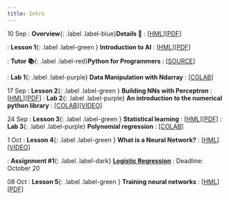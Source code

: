 ```yaml
---
title: Intro
---
```


10 Sep
: **Overview**{: .label .label-blue}**Details 👋**
  : [[HML](https://ykochura.github.io/cv-kpi/?p=course-details.md#1)][[PDF](https://ykochura.github.io/cv-kpi/pdf/course-details.pdf)]
  
: **Lesson 1**{: .label .label-green } **Introduction to AI**
  : [[HML](https://ykochura.github.io/cv-kpi/?p=lecture1.md#1)][[PDF](https://ykochura.github.io/cv-kpi/pdf/lecture1.pdf)]

: **Tutor 📚**{: .label .label-red}**Python for Programmers**
  : [[SOURCE](https://wiki.python.org/moin/BeginnersGuide/Programmers)]

: **Lab 1**{: .label .label-purple} **Data Manipulation with Ndarray**
  : [[COLAB](https://colab.research.google.com/github/YKochura/cv-kpi/blob/main/tutor/ndarray.ipynb)]


17 Sep
: **Lesson 2**{: .label .label-green } **Building NNs with Perceptron**
  : [[HML](https://ykochura.github.io/cv-kpi/?p=lecture2.md#1)][[PDF](https://ykochura.github.io/cv-kpi/pdf/lecture2.pdf)]
: **Lab 2**{: .label .label-purple} **An introduction to the numerical python library**
  : [[COLAB](https://drive.google.com/file/d/1fDCyui3GeaJR_3MFQlgNhQLNng2MWAqX/view?usp=sharing)][[VIDEO](https://www.youtube.com/watch?v=8Mpc9ukltVA&list=PLuqhl4iqeAZZAArMx52S7kIFRwT74Td66&index=9)] 



24 Sep
: **Lesson 3**{: .label .label-green } **Statistical learning**
  : [[HML](https://ykochura.github.io/cv-kpi/?p=lecture3.md#1)][[PDF](https://ykochura.github.io/cv-kpi/pdf/lecture3.pdf)]
: **Lab 3**{: .label .label-purple} **Polynomial regression**
  : [[COLAB](https://colab.research.google.com/github/YKochura/cv-kpi/blob/main/figures/code/lecture3_plots.ipynb)]


1 Oct
: **Lesson 4**{: .label .label-green } **What is a Neural Network?**
  : [[HML](https://www.3blue1brown.com/lessons/neural-networks)][[VIDEO](https://www.youtube.com/watch?v=aircAruvnKk)]

: **Assignment #1**{: .label .label-dark} [**Logistic Regression**](https://ykochura.github.io/cv-kpi/homeworks/lab1/assig1.pdf)
  : Deadline: October 20


08 Oct
: **Lesson 5**{: .label .label-green } **Training neural networks**
  : [[HML](https://ykochura.github.io/cv-kpi/?p=lecture5.md#1)][[PDF](https://ykochura.github.io/cv-kpi/pdf/lecture5.pdf)]

<!-- 29 Nov
: **Assignment #2**{: .label .label-dark} [**Getting Started with Deep Learning**](https://ykochura.github.io/cv-kpi/homeworks/lab2/assig2.pdf)
  : Deadline: December 15 -->

